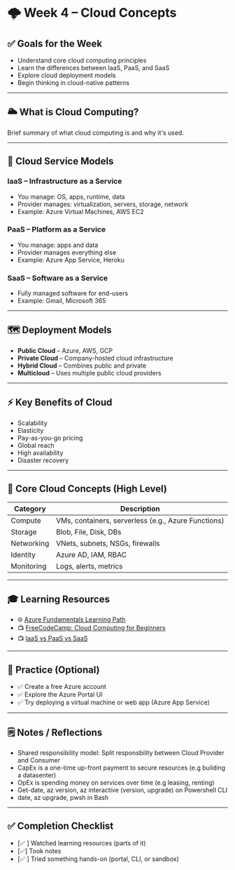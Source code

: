 # 🌩️ Week 4 – Cloud Concepts

## ✅ Goals for the Week
- Understand core cloud computing principles
- Learn the differences between IaaS, PaaS, and SaaS
- Explore cloud deployment models
- Begin thinking in cloud-native patterns

---

## 🌥️ What is Cloud Computing?
Brief summary of what cloud computing is and why it's used.  


---

## 🧱 Cloud Service Models

### IaaS – Infrastructure as a Service
- You manage: OS, apps, runtime, data
- Provider manages: virtualization, servers, storage, network
- Example: Azure Virtual Machines, AWS EC2

### PaaS – Platform as a Service
- You manage: apps and data
- Provider manages everything else
- Example: Azure App Service, Heroku

### SaaS – Software as a Service
- Fully managed software for end-users
- Example: Gmail, Microsoft 365

---

## 🗺️ Deployment Models

- **Public Cloud** – Azure, AWS, GCP  
- **Private Cloud** – Company-hosted cloud infrastructure  
- **Hybrid Cloud** – Combines public and private  
- **Multicloud** – Uses multiple public cloud providers

---

## ⚡ Key Benefits of Cloud
- Scalability  
- Elasticity  
- Pay-as-you-go pricing  
- Global reach  
- High availability  
- Disaster recovery

---

## 🔧 Core Cloud Concepts (High Level)
| Category   | Description |
|------------|-------------|
| Compute    | VMs, containers, serverless (e.g., Azure Functions) |
| Storage    | Blob, File, Disk, DBs |
| Networking | VNets, subnets, NSGs, firewalls |
| Identity   | Azure AD, IAM, RBAC |
| Monitoring | Logs, alerts, metrics |

---

## 🎓 Learning Resources

- 🌐 [Azure Fundamentals Learning Path](https://learn.microsoft.com/en-us/training/paths/azure-fundamentals/)
- 📺 [FreeCodeCamp: Cloud Computing for Beginners](https://www.youtube.com/watch?v=2LaAJq1lB1Q)
- 📺 [IaaS vs PaaS vs SaaS](https://www.youtube.com/watch?v=3gke0Lt8v5M)

---

## 🧪 Practice (Optional)
- ✅ Create a free Azure account
- ✅ Explore the Azure Portal UI
- ✅ Try deploying a virtual machine or web app (Azure App Service)

---

## 🗒️ Notes / Reflections
- Shared responsibility model: Split responsbility between Cloud Provider and Consumer
- CapEx is a one-time up-front payment to secure resources (e.g building a datasenter)
- OpEx is spending money on services over time (e.g leasing, renting)
- Get-date, az version, az interactive (version, upgrade) on Powershell CLI
- date, az upgrade, pwsh in Bash 

---

## ✅ Completion Checklist
- [✅ ] Watched learning resources (parts of it)
- [✅] Took notes
- [✅ ] Tried something hands-on (portal, CLI, or sandbox)

